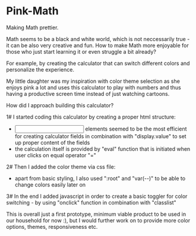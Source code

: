 # Pink-Math
Making Math prettier.

Math seems to be a black and white world, which is not neccessarily true - it can be also very creative and fun.
How to make Math more enjoyable for those who just start learning it or even struggle a bit already?

For example, by creating the calculator that can switch different colors and personalize the experience.

My little daughter was my inspiration with color theme selection as she enjoys pink a lot and uses this calculator to play with numbers and thus having a productive screen time instead of just watching cartoons.

How did I approach building this calculator?

1# I started coding this calculator by creating a proper html structure:
  - <input> elements seemed to be the most efficient for creating calculator fields in combination with "display.value" to set up proper content of the fields
  - the calculation itself is provided by "eval" function that is initiated when user clicks on equal operator "="

2# Then I added the color theme via css file:
  
- apart from basic styling, I also used ":root" and "var(--)" to be able to change colors easily later on

3# In the end I added javascript in order to create a basic toggler for color switching - by using "onclick" function in combination with "classlist" 

This is overall just a first prototype, minimum viable product to be used in our household for now :), but I would further work on to provide more color options, themes, responsiveness etc.


